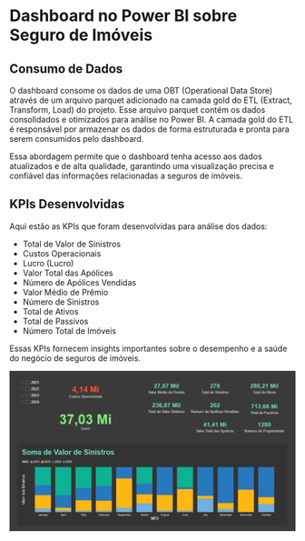 # Dashboard no Power BI sobre Seguro de Imóveis

## Consumo de Dados

O dashboard consome os dados de uma OBT (Operational Data Store) através de um arquivo parquet adicionado na camada gold do ETL (Extract, Transform, Load) do projeto. Esse arquivo parquet contém os dados consolidados e otimizados para análise no Power BI. A camada gold do ETL é responsável por armazenar os dados de forma estruturada e pronta para serem consumidos pelo dashboard.

Essa abordagem permite que o dashboard tenha acesso aos dados atualizados e de alta qualidade, garantindo uma visualização precisa e confiável das informações relacionadas a seguros de imóveis.

## KPIs Desenvolvidas

Aqui estão as KPIs que foram desenvolvidas para análise dos dados:

- Total de Valor de Sinistros
- Custos Operacionais
- Lucro (Lucro)
- Valor Total das Apólices
- Número de Apólices Vendidas
- Valor Médio de Prêmio
- Número de Sinistros
- Total de Ativos
- Total de Passivos
- Número Total de Imóveis

Essas KPIs fornecem insights importantes sobre o desempenho e a saúde do negócio de seguros de imóveis.

![image](assets\dashboard.png)
